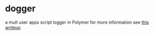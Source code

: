 # dogger
a mult user apps script logger in Polymer
for more information see [this writeup](http://ramblings.mcpher.com/Home/excelquirks/polymer/dogger "Ta multiuser apps script logger") 
